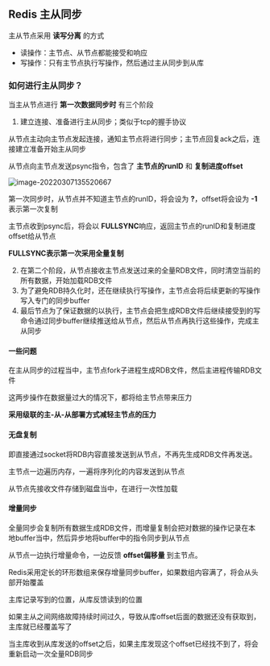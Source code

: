 ## Redis 主从同步

主从节点采用 **读写分离** 的方式

* 读操作：主节点、从节点都能接受和响应
* 写操作：只有主节点执行写操作，然后通过主从同步到从库



### 如何进行主从同步？

当主从节点进行 **第一次数据同步时** 有三个阶段

1. 建立连接、准备进行主从同步；类似于tcp的握手协议

从节点主动向主节点发起连接，通知主节点将进行同步；主节点回复ack之后，连接建立准备开始主从同步

从节点向主节点发送psync指令，包含了 **主节点的runID** 和 **复制进度offset**

![image-20220307135520667](E:\learning-note\middleware\src\main\java\redis\极客时间\pic\image-20220307135520667.png)

第一次同步时，从节点并不知道主节点的runID，将会设为 **?**，offset将会设为 **-1** 表示第一次复制

主节点收到psync后，将会以 **FULLSYNC**响应，返回主节点的runID和复制进度offset给从节点

**FULLSYNC表示第一次采用全量复制**

2. 在第二个阶段，从节点接收主节点发送过来的全量RDB文件，同时清空当前的所有数据，开始加载RDB文件
3. 为了避免RDB持久化时，还在继续执行写操作，主节点会将后续更新的写操作写入专门的同步buffer
4. 最后节点为了保证数据的以执行，主节点会把生成RDB文件后继续接受到的写命令通过同步buffer继续推送给从节点，然后从节点再执行这些操作，完成主从同步



#### 一些问题

在主从同步的过程当中，主节点fork子进程生成RDB文件，然后主进程传输RDB文件

这两步操作在数据量过大的情况下，都将给主节点带来压力

**采用级联的主-从-从部署方式减轻主节点的压力**

#### 无盘复制

即直接通过socket将RDB内容直接发送到从节点，不再先生成RDB文件再发送。

主节点一边遍历内存，一遍将序列化的内容发送到从节点

从节点先接收文件存储到磁盘当中，在进行一次性加载



#### 增量同步

全量同步会复制所有数据生成RDB文件，而增量复制会把对数据的操作记录在本地buffer当中，然后异步地将buffer中的指令同步到从节点

从节点一边执行增量命令，一边反馈 **offset偏移量** 到主节点。

Redis采用定长的环形数组来保存增量同步buffer，如果数组内容满了，将会从头部开始覆盖

主库记录写到的位置，从库反馈读到的位置

如果主从之间网络故障持续时间过久，导致从库offset后面的数据还没有获取到，主库就已经覆盖写了

当主库收到从库发送的offset之后，如果主库发现这个offset已经找不到了，将会重新启动一次全量RDB同步



















































































